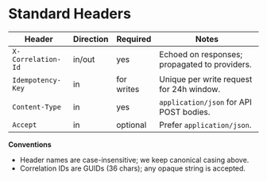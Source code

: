 # Standard Headers

| Header             | Direction | Required | Notes |
|--------------------|-----------|----------|-------|
| `X-Correlation-Id` | in/out    | yes      | Echoed on responses; propagated to providers. |
| `Idempotency-Key`  | in        | for writes | Unique per write request for 24h window. |
| `Content-Type`     | in        | yes      | `application/json` for API POST bodies. |
| `Accept`           | in        | optional | Prefer `application/json`. |

**Conventions**
- Header names are case-insensitive; we keep canonical casing above.
- Correlation IDs are GUIDs (36 chars); any opaque string is accepted.